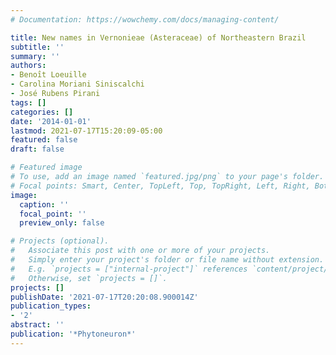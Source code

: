 ```yaml
---
# Documentation: https://wowchemy.com/docs/managing-content/

title: New names in Vernonieae (Asteraceae) of Northeastern Brazil
subtitle: ''
summary: ''
authors:
- Benoı̂t Loeuille
- Carolina Moriani Siniscalchi
- José Rubens Pirani
tags: []
categories: []
date: '2014-01-01'
lastmod: 2021-07-17T15:20:09-05:00
featured: false
draft: false

# Featured image
# To use, add an image named `featured.jpg/png` to your page's folder.
# Focal points: Smart, Center, TopLeft, Top, TopRight, Left, Right, BottomLeft, Bottom, BottomRight.
image:
  caption: ''
  focal_point: ''
  preview_only: false

# Projects (optional).
#   Associate this post with one or more of your projects.
#   Simply enter your project's folder or file name without extension.
#   E.g. `projects = ["internal-project"]` references `content/project/deep-learning/index.md`.
#   Otherwise, set `projects = []`.
projects: []
publishDate: '2021-07-17T20:20:08.900014Z'
publication_types:
- '2'
abstract: ''
publication: '*Phytoneuron*'
---
```

